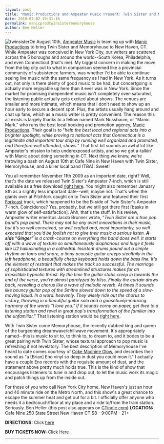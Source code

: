 ```yaml
---
layout: post
title: "Manic Productions and Ampeater Music Present: Twin Sister and Memoryhouse"
date: 2010-07-02 19:31:16
permalink: manicprodtwinsistermemoryhouse
author: Ben Heller
---
```

![](http://ampeatermusic.com/wp-content/uploads/2010/07/twinsister.jpg "twinsister")On August 10th, [Ampeater Music](http://ampeatermusic.com) is teaming up with [Manic Productions](http://manicproductions.org) to bring Twin Sister and Memoryhouse to New Haven, CT. While Ampeater was conceived in New York City, our writers are scattered across the 5 boroughs and around the world--South Korea, Philadelphia, and even Connecticut (that's me). My biggest concern in making the move from the big city out to what in comparison seemed like a provincial community of subsistence farmers, was whether I'd be able to continue seeing live music with the same frequency as I had in New York. As it turns out, not only is there plenty of good music to be had, but concertgoing is actually more enjoyable up here than it ever was in New York. Since the market for promising independent music isn't completely over-saturated, the listening public actually gets excited about shows. The venues are smaller and more intimate, which means that I don't need to show up an hour early to secure a decent spot. Plus, the artists usually hang around and chat up fans, which as a music writer is pretty convenient. The reason this all exists is largely thanks to a fellow named Mark Nussbaum, or "Manic Mark," who runs the best local booking and promotion agency, [Manic Productions](http://manicproductions.org). Their goal is to "_help the best local and regional acts into a brighter spotlight, while proving to national acts that Connecticut is a legitimate and important tour stop by running well organized and promoted, and therefore well attended, shows."_ That first bit sounds an awful lot like Ampeater's mission to help underexposed artists, and so we got a-talkin' with Manic about doing something in CT. Next thing we knew, we're throwing a bash on August 10th at Cafe Nine in New Haven with Twin Sister, Memoryhouse, and a killer local band (TBA). Sweet!

<!-- more -->

You all remember November 11th 2009 as an important date, right? Well, that's the date we released Twin Sister's Ampeater 7-inch, which is still available as a free download [right here](http://ampeatermusic.com/aem017). You might also remember January 8th as a slightly less important date--well, maybe not. That's when the giants over at Pitchfork caught on to Twin Sister and featured their first [Forkcast](http://pitchfork.com/forkcast/13722-i-want-a-house/) track, which happened to be the B-side of Twin Sister's Ampeater 7-inch. Coincidence? Yes, probably, but we still got there first \[basks in warm glow of self-satisfaction\]. Ahh, that's the stuff. In his review, Ampeater writer emeritus Jacob Brunner wrote, "_Twin Sister are a true pop band's pop band. There may not be any overt innovations in their music, but it's so well conceived, so well crafted and, most importantly, so well executed that you'd be foolish not to give their music a serious listen._ **_A-side "Ginger"_** _is a crash-course on everything the band does well. It starts off with a wave of texture so simultaneously diaphanous and huge it feels like U2 hallucinating in a cathedral. Insistent drums pound out a simple rhythm on toms and snare, a tinny acoustic guitar creeps stealthily in the left headphone, a beautifully cheap keyboard holds down the bass line. It's the element of restraint that makes the track so successful. The marriage of sophisticated textures with streamlined structures makes for an irresistible hypnotic thrust. By the time the guitar stabs creep in towards the end of the verse, you're almost paralyzed by bliss. Finally the curtain draws back, revealing a chorus like a wave of melodic reverb. At times it sounds like bouncy guitar pop of the Smiths slowed down to the speed of a slow-moving liquid. In a word: heavenly. They wisely ride out the chorus to victory, throwing in a beautiful guitar solo and a goosebump-inducing harmony of the words_ _"I love you."_ _If it sounds corny on paper, get thee to a listening station and revel in great pop's transformation of the familiar into the unfamiliar._" That listening station would be [right here](http://ampeatermusic.com/aem017).

With Twin Sister come Memoryhouse, the recently dubbed king and queen of the burgeoning dreamwave/chillwave movement. It's appropriately named--this is music to sit to, to think to, to dream to, and it bodes to be a great pairing with Twin Sister, whose textural approach to pop music is refreshing if not revelatory. The best description of Memoryhouse I've heard to date comes courtesy of [Coke Machine Glow](http://www.cokemachineglow.com/record_review/5146/memoryhouse-theyears-2010), and describes their sound as "a \[Brian\] Eno vinyl so deep in dust you could mow it." I actually have a couple Eno records with the requisite amount of dust, and the statement above pretty much holds true. This is the kind of show that encourages listeners to tune in and drop out, to let the music work its magic and patch things up from the inside out.

For those of you who call New York City home, New Haven's just an hour and 40 minute ride on the Metro North, and this show's a great chance to escape the summer heat and get out for a bit. I officially offer anyone who needs it a bed/couch/floor at my place and a ride to/from the train station. Seriously. Ben Heller (this post also appears on [CTindie.com](http://www.ctindie.com/2010/07/manic-productions-and-ampeater-music.html)) **LOCATION:** Cafe Nine 250 State Street New Haven CT $8 - 9:00PM - 21+

**DIRECTIONS:** Click [here](http://cafenine.com/directions.html)

**BUY TICKETS NOW:** Click [Here](http://www.etix.com/ticket/online/performanceSearch.jsp?performance_id=1270212)

---

